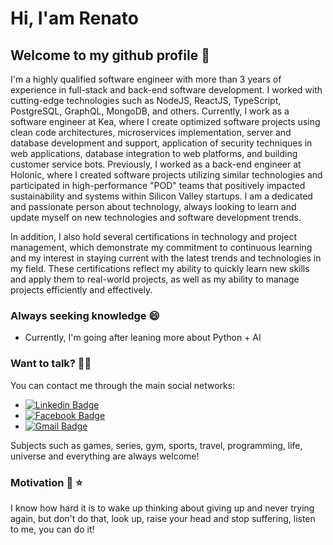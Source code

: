 # Hi, I'am Renato
## Welcome to my github profile 👋

I'm a highly qualified software engineer with more than 3 years of experience in full-stack and back-end software development. I worked with cutting-edge technologies such as NodeJS, ReactJS, TypeScript, PostgreSQL, GraphQL, MongoDB, and others. Currently, I work as a software engineer at Kea, where I create optimized software projects using clean code architectures, microservices implementation, server and database development and support, application of security techniques in web applications, database integration to web platforms, and building customer service bots. Previously, I worked as a back-end engineer at Holonic, where I created software projects utilizing similar technologies and participated in high-performance "POD" teams that positively impacted sustainability and systems within Silicon Valley startups. I am a dedicated and passionate person about technology, always looking to learn and update myself on new technologies and software development trends.

In addition, I also hold several certifications in technology and project management, which demonstrate my commitment to continuous learning and my interest in staying current with the latest trends and technologies in my field. These certifications reflect my ability to quickly learn new skills and apply them to real-world projects, as well as my ability to manage projects efficiently and effectively.
### Always seeking knowledge :smile:

- Currently, I'm going after leaning more about Python + AI
 
### Want to talk? :raising_hand_man:

You can contact me through the main social networks:

- [![Linkedin Badge](https://img.shields.io/badge/-Renato_Silveira-blue?style=flat-square&logo=Linkedin&logoColor=white&link=https://www.linkedin.com/in/renato-silveira-966070118/)](https://www.linkedin.com/in/renato-silveira-966070118/) 
- [![Facebook Badge](https://img.shields.io/badge/-Renato_Silveira-blue?style=flat-square&logo=Facebook&logoColor=white&link=https://www.facebook.com/renato.silveira.100)](https://www.facebook.com/renato.silveira.100) 
- [![Gmail Badge](https://img.shields.io/badge/-renatosilveira90@gmail.com-c14438?style=flat-square&logo=Gmail&logoColor=white&link=mailto:renatosilveira99@gmail.com)](mailto:renatosilveira90@gmail.com)

Subjects such as games, series, gym, sports, travel, programming, life, universe and everything are always welcome!

### Motivation :muscle: :star:

I know how hard it is to wake up thinking about giving up and never trying again, but don't do that, look up, raise your head and stop suffering, listen to me, you can do it!



